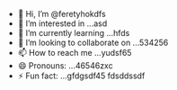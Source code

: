 - 👋 Hi, I’m @feretyhokdfs
- 👀 I’m interested in ...asd
- 🌱 I’m currently learning ...hfds
- 💞️ I’m looking to collaborate on ...534256
- 📫 How to reach me ...yudsf65
- 😄 Pronouns: ...46546zxc
- ⚡ Fun fact: ...gfdgsdf45
  fdsddssdf
<!---sffsd,u,
feretyhok/feretyhok is a ✨ special ✨ repositorвіаy because its `READM4E.md` (th65365is file) appearwws on your GitHub profile.
You can click the Preview link to take a look at your changes.sdfsf
--->
